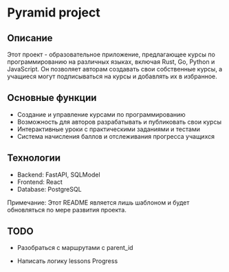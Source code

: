 # Pyramid project

## Описание

Этот проект - образовательное приложение, предлагающее курсы по программированию на различных языках, включая Rust, Go, Python и JavaScript. Он позволяет авторам создавать свои собственные курсы, а учащиеся могут подписываться на курсы и добавлять их в избранное.

## Основные функции

-   Создание и управление курсами по программированию
-   Возможность для авторов разрабатывать и публиковать свои курсы
-   Интерактивные уроки с практическими заданиями и тестами
-   Система начисления баллов и отслеживания прогресса учащихся

## Технологии

-   Backend: FastAPI, SQLModel
-   Frontend: React
-   Database: PostgreSQL

Примечание: Этот README является лишь шаблоном и будет обновляться по мере развития проекта.


## TODO

-   Разобраться  с маршрутами с parent_id

-   Написать логику lessons Progress 